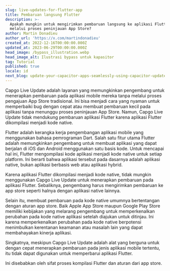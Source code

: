 ```yaml
---
slug: live-updates-for-flutter-app
title: Pembaruan langsung Flutter
description: >-
  Apakah mungkin untuk mengirimkan pembaruan langsung ke aplikasi Flutter tanpa
  melalui proses peninjauan App Store?
author: Martin Donadieu
author_url: 'https://x.com/martindonadieu'
created_at: 2022-12-16T00:00:00.000Z
updated_at: 2023-06-29T00:00:00.000Z
head_image: /bypass_illustration.webp
head_image_alt: Ilustrasi bypass untuk kapasitor
tag: Tutorial
published: true
locale: id
next_blog: update-your-capacitor-apps-seamlessly-using-capacitor-updater
---
```


Capgo Live Update adalah layanan yang memungkinkan pengembang untuk menerapkan pembaruan pada aplikasi mobile mereka tanpa melalui proses pengajuan App Store tradisional. Ini bisa menjadi cara yang nyaman untuk memperbaiki bug dengan cepat atau membuat pembaruan kecil pada aplikasi tanpa menunggu proses peninjauan App Store. Namun, Capgo Live Update tidak mendukung pembaruan aplikasi Flutter karena aplikasi Flutter dikompilasi menjadi kode native.

Flutter adalah kerangka kerja pengembangan aplikasi mobile yang menggunakan bahasa pemrograman Dart. Salah satu fitur utama Flutter adalah memungkinkan pengembang untuk membuat aplikasi yang dapat berjalan di iOS dan Android menggunakan satu basis kode. Untuk mencapai hal ini, Flutter mengompilasi kode aplikasi menjadi kode native untuk setiap platform. Ini berarti bahwa aplikasi tersebut pada dasarnya adalah aplikasi native, bukan aplikasi berbasis web atau aplikasi hybrid.

Karena aplikasi Flutter dikompilasi menjadi kode native, tidak mungkin menggunakan Capgo Live Update untuk menerapkan pembaruan pada aplikasi Flutter. Sebaliknya, pengembang harus mengirimkan pembaruan ke app store seperti halnya dengan aplikasi native lainnya.

Selain itu, membuat pembaruan pada kode native umumnya bertentangan dengan aturan app store. Baik Apple App Store maupun Google Play Store memiliki kebijakan yang melarang pengembang untuk memperkenalkan perubahan pada kode native aplikasi setelah diajukan untuk ditinjau. Ini karena memperkenalkan perubahan pada kode native berpotensi menimbulkan kerentanan keamanan atau masalah lain yang dapat membahayakan kinerja aplikasi.

Singkatnya, meskipun Capgo Live Update adalah alat yang berguna untuk dengan cepat menerapkan pembaruan pada jenis aplikasi mobile tertentu, itu tidak dapat digunakan untuk memperbarui aplikasi Flutter.

Ini disebabkan oleh sifat proses kompilasi Flutter dan aturan dari app store.
